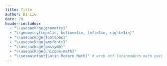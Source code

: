 ```yaml
---
title: Title
author: Di Liu
date: 20
header-includes:
  - "\\usepackage{geometry}"
  - "\\geometry{top=1in, bottom=1in, left=1in, right=1in}"
  - "\\usepackage{fontspec}"
  - "\\usepackage{amsfonts}"
  - "\\usepackage{amssymb}"
  - "\\usepackage{unicode-math}"
  - "\\setmainfont{Latin Modern Math}" # arch otf-latinmodern-math package
---
```

<!--
pandoc --pdf-engine tectonic --pdf-engine-opt=-p test.md -o x.pdf
https://oeis.org/wiki/List_of_LaTeX_mathematical_symbols
-->
